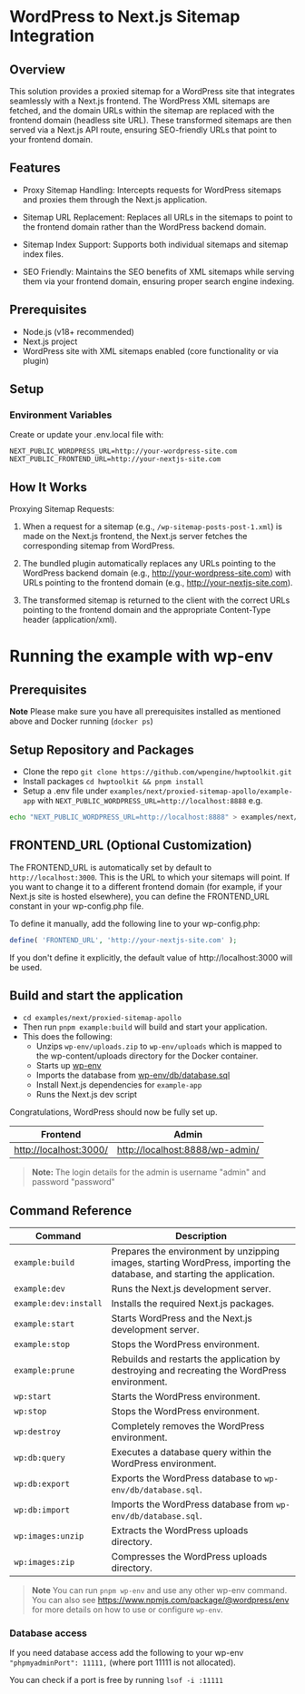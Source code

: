 # WordPress to Next.js Sitemap Integration
## Overview
This solution provides a proxied sitemap for a WordPress site that integrates seamlessly with a Next.js frontend. The WordPress XML sitemaps are fetched, and the domain URLs within the sitemap are replaced with the frontend domain (headless site URL). These transformed sitemaps are then served via a Next.js API route, ensuring SEO-friendly URLs that point to your frontend domain.


## Features

* Proxy Sitemap Handling: Intercepts requests for WordPress sitemaps and proxies them through the Next.js application.

* Sitemap URL Replacement: Replaces all URLs in the sitemaps to point to the frontend domain rather than the WordPress backend domain.

* Sitemap Index Support: Supports both individual sitemaps and sitemap index files.

* SEO Friendly: Maintains the SEO benefits of XML sitemaps while serving them via your frontend domain, ensuring proper search engine indexing.

## Prerequisites

* Node.js (v18+ recommended)
* Next.js project
* WordPress site with XML sitemaps enabled (core functionality or via plugin)

## Setup

### Environment Variables

Create or update your .env.local file with:
```
NEXT_PUBLIC_WORDPRESS_URL=http://your-wordpress-site.com
NEXT_PUBLIC_FRONTEND_URL=http://your-nextjs-site.com
```

## How It Works

Proxying Sitemap Requests:

1. When a request for a sitemap (e.g., `/wp-sitemap-posts-post-1.xml`) is made on the Next.js frontend, the Next.js server fetches the corresponding sitemap from WordPress.

2. The bundled plugin automatically replaces any URLs pointing to the WordPress backend domain (e.g., http://your-wordpress-site.com) with URLs pointing to the frontend domain (e.g., http://your-nextjs-site.com).

3. The transformed sitemap is returned to the client with the correct URLs pointing to the frontend domain and the appropriate Content-Type header (application/xml).

# Running the example with wp-env

## Prerequisites

**Note** Please make sure you have all prerequisites installed as mentioned above and Docker running (`docker ps`)

## Setup Repository and Packages

- Clone the repo `git clone https://github.com/wpengine/hwptoolkit.git`
- Install packages `cd hwptoolkit && pnpm install`
- Setup a .env file under `examples/next/proxied-sitemap-apollo/example-app` with `NEXT_PUBLIC_WORDPRESS_URL=http://localhost:8888`
e.g.

```bash
echo "NEXT_PUBLIC_WORDPRESS_URL=http://localhost:8888" > examples/next/hybrid-sitemap-apollo/example-app/.env
```

## FRONTEND_URL (Optional Customization)
The FRONTEND_URL is automatically set by default to `http://localhost:3000`. This is the URL to which your sitemaps will point. If you want to change it to a different frontend domain (for example, if your Next.js site is hosted elsewhere), you can define the FRONTEND_URL constant in your wp-config.php file.

To define it manually, add the following line to your wp-config.php:

```php
define( 'FRONTEND_URL', 'http://your-nextjs-site.com' );
```
If you don't define it explicitly, the default value of http://localhost:3000 will be used.

## Build and start the application

- `cd examples/next/proxied-sitemap-apollo`
- Then run `pnpm example:build` will build and start your application. 
- This does the following:
    - Unzips `wp-env/uploads.zip` to `wp-env/uploads` which is mapped to the wp-content/uploads directory for the Docker container.
    - Starts up [wp-env](https://developer.wordpress.org/block-editor/getting-started/devenv/get-started-with-wp-env/)
    - Imports the database from [wp-env/db/database.sql](wp-env/db/database.sql)
    - Install Next.js dependencies for `example-app`
    - Runs the Next.js dev script

Congratulations, WordPress should now be fully set up.

| Frontend | Admin                        |
|----------|------------------------------|
| [http://localhost:3000/](http://localhost:3000/) | [http://localhost:8888/wp-admin/](http://localhost:8888/wp-admin/) |


> **Note:** The login details for the admin is username "admin" and password "password"


## Command Reference

| Command                | Description                                                                 |
|------------------------|-----------------------------------------------------------------------------|
| `example:build`        | Prepares the environment by unzipping images, starting WordPress, importing the database, and starting the application. |
| `example:dev`          | Runs the Next.js development server.                                       |
| `example:dev:install`  | Installs the required Next.js packages.                                    |
| `example:start`        | Starts WordPress and the Next.js development server.                       |
| `example:stop`         | Stops the WordPress environment.                                           |
| `example:prune`        | Rebuilds and restarts the application by destroying and recreating the WordPress environment. |
| `wp:start`             | Starts the WordPress environment.                                          |
| `wp:stop`              | Stops the WordPress environment.                                           |
| `wp:destroy`           | Completely removes the WordPress environment.                              |
| `wp:db:query`          | Executes a database query within the WordPress environment.                |
| `wp:db:export`         | Exports the WordPress database to `wp-env/db/database.sql`.                |
| `wp:db:import`         | Imports the WordPress database from `wp-env/db/database.sql`.              |
| `wp:images:unzip`      | Extracts the WordPress uploads directory.                                  |
| `wp:images:zip`        | Compresses the WordPress uploads directory.                                |


>**Note** You can run `pnpm wp-env` and use any other wp-env command. You can also see <https://www.npmjs.com/package/@wordpress/env> for more details on how to use or configure `wp-env`.

### Database access

If you need database access add the following to your wp-env `"phpmyadminPort": 11111,` (where port 11111 is not allocated).

You can check if a port is free by running `lsof -i :11111`